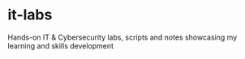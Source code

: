 # it-labs
Hands-on IT &amp; Cybersecurity labs, scripts and notes showcasing my learning and skills development
